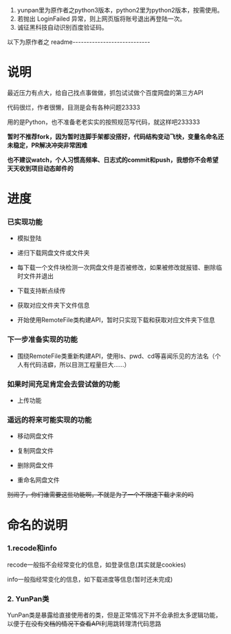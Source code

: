 1. yunpan里为原作者之python3版本，python2里为python2版本，按需使用。
2. 若抛出 LoginFailed 异常，则上网页版将账号退出再登陆一次。
3. 诚征黑科技自动识别百度验证码。

以下为原作者之 readme----------------------------
# 说明

最近压力有点大，给自己找点事做做，抓包试试做个百度网盘的第三方API

代码很烂，作者很懒，目测是会有各种问题23333

用的是Python，也不准备老老实实的按照规范写代码，就这样吧233333

**暂时不推荐fork，因为暂时连脚手架都没搭好，代码结构变动飞快，变量名命名还未稳定，PR解决冲突非常困难**

**也不建议watch，个人习惯高频率、日志式的commit和push，我想你不会希望天天收到项目动态邮件的**

# 进度

### 已实现功能

+ 模拟登陆

+ 递归下载网盘文件或文件夹

+ 每下载一个文件块检测一次网盘文件是否被修改，如果被修改就报错、删除临时文件并退出

+ 下载支持断点续传

+ 获取对应文件夹下文件信息

+ 开始使用RemoteFile类构建API，暂时只实现下载和获取对应文件夹下信息

### 下一步准备实现的功能

+ 围绕RemoteFile类重新构建API，使用ls、pwd、cd等喜闻乐见的方法名（个人有代码洁癖，所以目测工程量巨大……）

### 如果时间充足肯定会去尝试做的功能

+ 上传功能

### 遥远的将来可能实现的功能

+ 移动网盘文件

+ 复制网盘文件

+ 删除网盘文件

+ 重命名网盘文件

~~别闹了，你们谁需要这些功能啊，不就是为了一个不限速下载才来的吗~~

# 命名的说明

### 1.recode和info

recode一般指不会经常变化的信息，如登录信息(其实就是cookies)

info一般指经常变化的信息，如下载进度等信息(暂时还未完成)

### 2. YunPan类

YunPan类是暴露给直接使用者的类，但是正常情况下并不会承担太多逻辑功能，以便于~~在没有文档的情况下查看API~~利用跳转理清代码思路

